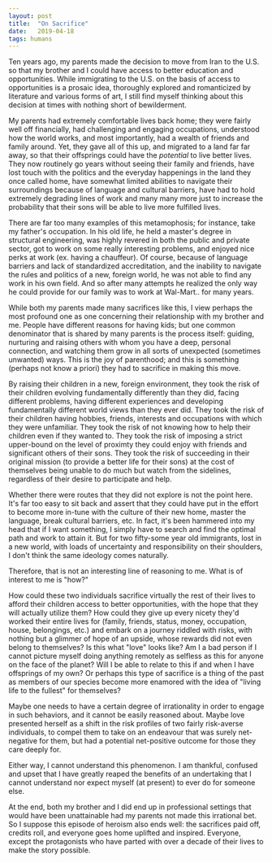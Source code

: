 ```yaml
---
layout: post
title:  "On Sacrifice"
date:   2019-04-18
tags: humans
---
```

Ten years ago, my parents made the decision to move from Iran to the U.S. so that my brother and I could have access to better education and opportunities. While immigrating to the U.S. on the basis of access to opportunities is a prosaic idea, thoroughly explored and romanticized by literature and various forms of art, I still find myself thinking about this decision at times with nothing short of bewilderment.

My parents had extremely comfortable lives back home; they were fairly well off financially, had challenging and engaging occupations, understood how the world works, and most importantly, had a wealth of friends and family around. Yet, they gave all of this up, and migrated to a land far far away, so that their offsprings could have the *potential* to live better lives. They now routinely go years without seeing their family and friends, have lost touch with the politics and the everyday happenings in the land they once called home, have somewhat limited abilities to navigate their surroundings because of language and cultural barriers, have had to hold extremely degrading lines of work and many many more just to increase the probability that their sons will be able to live more fulfilled lives. 

There are far too many examples of this metamophosis; for instance, take my father's occupation. In his old life, he held a master's degree in structural engineering, was highly revered in both the public and private sector, got to work on some really interesting problems, and enjoyed nice perks at work (ex. having a chauffeur). Of course, because of language barriers and lack of standardized accreditation, and the inability to navigate the rules and politics of a new, foreign world, he was not able to find any work in his own field. And so after many attempts he realized the only way he could provide for our family was to work at Wal-Mart.. for many years. 

While both my parents made many sacrifices like this, I view perhaps the most profound one as one concerning their relationship with my brother and me. People have different reasons for having kids; but one common denominator that is shared by many parents is the process itself: guiding, nurturing and raising others with whom you have a deep, personal connection, and watching them grow in all sorts of unexpected (sometimes unwanted) ways. This is the joy of parenthood; and this is something (perhaps not know a priori) they had to sacrifice in making this move. 

By raising their children in a new, foreign environment, they took the risk of their children evolving fundamentally differently than they did, facing different problems, having different experiences and developing fundamentally different world views than they ever did. They took the risk of their children having hobbies, friends, interests and occupations with which they were unfamiliar. They took the risk of not knowing how to help their children even if they wanted to. They took the risk of imposing a strict upper-bound on the level of proximty they could enjoy with friends and significant others of their sons. They took the risk of succeeding in their original mission (to provide a better life for their sons) at the cost of themselves being unable to do much but watch from the sidelines, regardless of their desire to participate and help.
 
Whether there were routes that they did not explore is not the point here. It's far too easy to sit back and assert that they could have put in the effort to become more in-tune with the culture of their new home, master the language, break cultural barriers, etc. In fact, it's been hammered into my head that if I want something, I simply have to search and find the optimal path and work to attain it. But for two fifty-some year old immigrants, lost in a new world, with loads of uncertainty and responsibility on their shoulders, I don't think the same ideology comes naturally. 

Therefore, that is not an interesting line of reasoning to me. What is of interest to me is "how?" 

How could these two individuals sacrifice virtually the rest of their lives to afford their children access to better opportunities, with the hope that they will actually utilize them?
How could they give up every nicety they'd worked their entire lives for (family, friends, status, money, occupation, house, belongings, etc.) and embark on a journey riddled with risks, with nothing but a glimmer of hope of an upside, whose rewards did not even belong to themselves? 
Is this what "love" looks like? Am I a bad person if I cannot picture myself doing anything remotely as selfless as this for anyone on the face of the planet?
Will I be able to relate to this if and when I have offsprings of my own? Or perhaps this type of sacrifice is a thing of the past as members of our species become more enamored with the idea of "living life to the fullest" for themselves? 

Maybe one needs to have a certain degree of irrationality in order to engage in such behaviors, and it cannot be easily reasoned about. Maybe love presented herself as a shift in the risk profiles of two fairly risk-averse individuals, to compel them to take on an endeavour that was surely net-negative for them, but had a potential net-positive outcome for those they care deeply for.

Either way, I cannot understand this phenomenon. I am thankful, confused and upset that I have greatly reaped the benefits of an undertaking that I cannot understand nor expect myself (at present) to ever do for someone else.

At the end, both my brother and I did end up in professional settings that would have been unattainable had my parents not made this irrational bet. So I suppose this episode of heroism also ends well: the sacrifices paid off, credits roll, and everyone goes home uplifted and inspired. Everyone, except the protagonists who have parted with over a decade of their lives to make the story possible.

